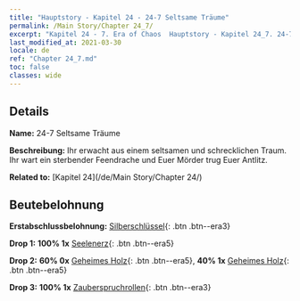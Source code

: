 ```yaml
---
title: "Hauptstory - Kapitel 24 - 24-7 Seltsame Träume"
permalink: /Main Story/Chapter 24_7/
excerpt: "Kapitel 24 - 7. Era of Chaos  Hauptstory - Kapitel 24_7. 24-7 Seltsame Träume"
last_modified_at: 2021-03-30
locale: de
ref: "Chapter 24_7.md"
toc: false
classes: wide
---
```


## Details

 **Name:** 24-7 Seltsame Träume

 **Beschreibung:** Ihr erwacht aus einem seltsamen und schrecklichen Traum. Ihr wart ein sterbender Feendrache und Euer Mörder trug Euer Antlitz.

 **Related to:** [Kapitel 24](/de/Main Story/Chapter 24/)

## Beutebelohnung

 **Erstabschlussbelohnung:** [Silberschlüssel](/de/Items/con_693/){: .btn .btn--era3}

 **Drop 1:** **100% 1x** [Seelenerz](/de/Items/mat_82/){: .btn .btn--era5}

 **Drop 2:** **60% 0x** [Geheimes Holz](/de/Items/mat_76/){: .btn .btn--era5}, **40% 1x** [Geheimes Holz](/de/Items/mat_76/){: .btn .btn--era5}

 **Drop 3:** **100% 1x** [Zauberspruchrollen](/de/Items/con_694/){: .btn .btn--era3}

